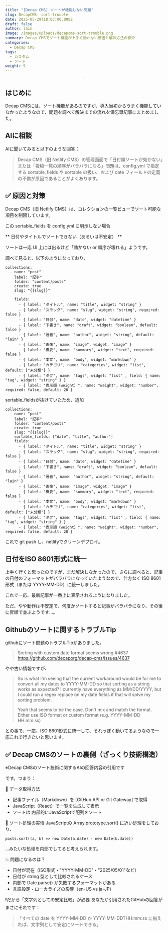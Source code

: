 ```yaml
---
title: "[Decap CMS] ソートが機能しない問題"
slug: DecapCMS- sort-trouble
date: 2025-05-29T18:03:00.000Z
draft: false
author: lain
image: /images/uploads/decapcms-sort-trouble.png
summary: Decap CMSでソート機能が上手く動かない原因と解決方法の紹介
categories:
  - Decap CMS
tags:
  - カスタム
  - ソート
weight: 9
---
```

<center>
<img src="/images/uploads/decapcms-sort-trouble.png" alt="" style="max-width:80%; height:auto; border:1px solid #ccc; border-radius:6px;" />
</center>


## はじめに

Decap CMSには、ソート機能があるのですが、導入当初からうまく機能していなかったようなので、問題を調べて解決までの流れを備忘録記事にまとめました。

## AIに相談

AIに聞いてみると以下のような回答：

>Decap CMS（旧 Netlify CMS）の管理画面で「日付順ソートが効かない」または「投稿一覧の順序がバラバラになる」問題は、config.yml で指定する sortable_fields や sortable の扱い、および date フィールドの定義の不備が原因であることがよくあります。


## ✅ 原因と対策

Decap CMS（旧 Netlify CMS）は、コレクションの一覧ビューでソート可能な項目を制限しています。

この sortable_fields を config.yml に明示しない場合

** 日付やタイトルでソートできない（あるいは不安定） **

ソートは一応 UI 上には出るけど「効かない or 順序が壊れる」ようです。

調べて見ると、以下のようになっており、

```
collections:
  - name: "post"
    label: "記事"
    folder: "content/posts"
    create: true
    slug: "{{slug}}"

    fields:
      - { label: "タイトル", name: "title", widget: "string" }
      - { label: "スラッグ", name: "slug", widget: "string", required: false }
      - { label: "日付", name: "date", widget: "datetime" }
      - { label: "下書き", name: "draft", widget: "boolean", default: false }
      - { label: "著者", name: "author", widget: "string", default: "lain" }
      - { label: "画像", name: "image", widget: "image" }
      - { label: "概要", name: "summary", widget: "text", required: false }
      - { label: "本文", name: "body", widget: "markdown" }  
      - { label: "カテゴリ", name: "categories", widget: "list", default: ["未分類"] }
      - { label: "タグ", name: "tags", widget: "list" , field: { name: "tag", widget: "string" } }
      - { label: "表示順（weight）", name: "weight", widget: "number", required: false, default: 20 }

```

sortable_fieldsが抜けていたため、追加

```
collections:
  - name: "post"
    label: "記事"
    folder: "content/posts"
    create: true
    slug: "{{slug}}"
    sortable_fields: ["date", "title", "author"]
    fields:
      - { label: "タイトル", name: "title", widget: "string" }
      - { label: "スラッグ", name: "slug", widget: "string", required: false }
      - { label: "日付", name: "date", widget: "datetime" }
      - { label: "下書き", name: "draft", widget: "boolean", default: false }
      - { label: "著者", name: "author", widget: "string", default: "lain" }
      - { label: "画像", name: "image", widget: "image" }
      - { label: "概要", name: "summary", widget: "text", required: false }
      - { label: "本文", name: "body", widget: "markdown" }  
      - { label: "カテゴリ", name: "categories", widget: "list", default: ["未分類"] }
      - { label: "タグ", name: "tags", widget: "list" , field: { name: "tag", widget: "string" } }
      - { label: "表示順（weight）", name: "weight", widget: "number", required: false, default: 20 }

```

これで git push し、netlifyでクリーンデプロイ。

## 日付をISO 8601形式に統一

上手く行くと思ったのですが、まだ解決しなかったので、さらに調べると、記事の日付のフォーマットがバラバラになっていたようなので、仕方なく ISO 8601形式（または YYYY-MM-DD）に統一しました。

これで一応、最新記事が一番上に表示されるようになりました。

ただ、やや動作は不安定で、何度かソートすると記事がバラバラになり、その後に昇順で並ぶようです…。

## Githubのソートに関するトラブルTip


githubにソート問題のトラブルTipがありました。

>Sorting with custom date format seems wrong #4637
><https://github.com/decaporg/decap-cms/issues/4637>

やや古い情報ですが、

>So is what I'm seeing that the current workaround would be for me to convert all my dates to YYYY-MM-DD so that sorting as a string works as expected? I currently have everything as MM/DD/YYYY, but I could run a regex replace on my date fields if that will solve my sorting problem.
>
>Yeah that seems to be the case. Don't mix and match the format. Either use ISO format or custom format (e.g. YYYY-MM-DD HH:mm:ss)

との事で、一応、ISO 8601形式に統一して、それっぽく動いてるようなので一応これで行きたいと思います。



## ✅ Decap CMSのソートの裏側（ざっくり技術構造）

※Decap CMSのソート技術に関するAIの回答内容の引用です

です。つまり：

🔄 データ取得方法
- 記事ファイル（Markdown）を [GitHub API or Git Gateway] で取得
- JavaScript（React）で一覧を生成して表示
- ソートは 内部的にJavaScriptで配列をソート

🧠 ソート処理の実情
JavaScriptの Array.prototype.sort() に近い処理をしており、

```
posts.sort((a, b) => new Date(a.date) - new Date(b.date))
```

…みたいな処理を内部でしてると考えられます。

💥 問題になるのは？
- 日付が混在（ISO形式・"YYYY-MM-DD"・"2025/05/01"など）
- 日付が string 型として比較されるケース
- 内部で Date.parse() が失敗するフォーマットがある
- 言語設定・ローカライズの影響（en-US vs ja-JP）

❗だから「文字列としての安定比較」が必要
あなたが引用されたGitHubの回答がまさにそれです：

> 「すべての date を YYYY-MM-DD か YYYY-MM-DDTHH:mm:ss に揃えれば、文字列として安定にソートできる」


